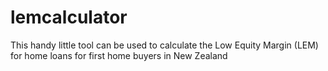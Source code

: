 # lemcalculator
This handy little tool can be used to calculate the Low Equity Margin (LEM) for home loans for first home buyers in New Zealand
